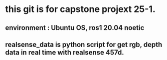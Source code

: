 # this git is for capstone projext 25-1.

## environment : Ubuntu OS, ros1 20.04 noetic 

## realsense_data is python script for get rgb, depth data in real time with realsense 457d.
